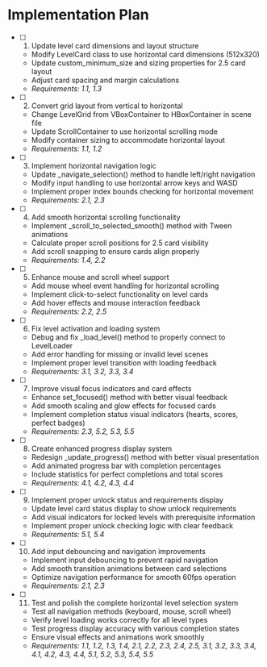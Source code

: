 # Implementation Plan

- [ ] 1. Update level card dimensions and layout structure
  - Modify LevelCard class to use horizontal card dimensions (512x320)
  - Update custom_minimum_size and sizing properties for 2.5 card layout
  - Adjust card spacing and margin calculations
  - _Requirements: 1.1, 1.3_

- [ ] 2. Convert grid layout from vertical to horizontal
  - Change LevelGrid from VBoxContainer to HBoxContainer in scene file
  - Update ScrollContainer to use horizontal scrolling mode
  - Modify container sizing to accommodate horizontal layout
  - _Requirements: 1.1, 1.2_

- [ ] 3. Implement horizontal navigation logic
  - Update _navigate_selection() method to handle left/right navigation
  - Modify input handling to use horizontal arrow keys and WASD
  - Implement proper index bounds checking for horizontal movement
  - _Requirements: 2.1, 2.3_

- [ ] 4. Add smooth horizontal scrolling functionality
  - Implement _scroll_to_selected_smooth() method with Tween animations
  - Calculate proper scroll positions for 2.5 card visibility
  - Add scroll snapping to ensure cards align properly
  - _Requirements: 1.4, 2.2_

- [ ] 5. Enhance mouse and scroll wheel support
  - Add mouse wheel event handling for horizontal scrolling
  - Implement click-to-select functionality on level cards
  - Add hover effects and mouse interaction feedback
  - _Requirements: 2.2, 2.5_

- [ ] 6. Fix level activation and loading system
  - Debug and fix _load_level() method to properly connect to LevelLoader
  - Add error handling for missing or invalid level scenes
  - Implement proper level transition with loading feedback
  - _Requirements: 3.1, 3.2, 3.3, 3.4_

- [ ] 7. Improve visual focus indicators and card effects
  - Enhance set_focused() method with better visual feedback
  - Add smooth scaling and glow effects for focused cards
  - Implement completion status visual indicators (hearts, scores, perfect badges)
  - _Requirements: 2.3, 5.2, 5.3, 5.5_

- [ ] 8. Create enhanced progress display system
  - Redesign _update_progress() method with better visual presentation
  - Add animated progress bar with completion percentages
  - Include statistics for perfect completions and total scores
  - _Requirements: 4.1, 4.2, 4.3, 4.4_

- [ ] 9. Implement proper unlock status and requirements display
  - Update level card status display to show unlock requirements
  - Add visual indicators for locked levels with prerequisite information
  - Implement proper unlock checking logic with clear feedback
  - _Requirements: 5.1, 5.4_

- [ ] 10. Add input debouncing and navigation improvements
  - Implement input debouncing to prevent rapid navigation
  - Add smooth transition animations between card selections
  - Optimize navigation performance for smooth 60fps operation
  - _Requirements: 2.1, 2.3_

- [ ] 11. Test and polish the complete horizontal level selection system
  - Test all navigation methods (keyboard, mouse, scroll wheel)
  - Verify level loading works correctly for all level types
  - Test progress display accuracy with various completion states
  - Ensure visual effects and animations work smoothly
  - _Requirements: 1.1, 1.2, 1.3, 1.4, 2.1, 2.2, 2.3, 2.4, 2.5, 3.1, 3.2, 3.3, 3.4, 4.1, 4.2, 4.3, 4.4, 5.1, 5.2, 5.3, 5.4, 5.5_